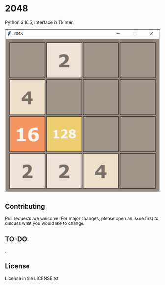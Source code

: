 # 2048 
Python 3.10.5, interface in Tkinter.

<p align="center">
  <img src="images/GUI.png" />
</p>

## Contributing
Pull requests are welcome. For major changes, please open an issue first
to discuss what you would like to change.


## TO-DO:
.

## License
License in file LICENSE.txt